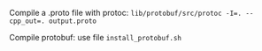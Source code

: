 Compile a .proto file with protoc:
```lib/protobuf/src/protoc -I=. --cpp_out=. output.proto```

Compile protobuf: use file ```install_protobuf.sh```
